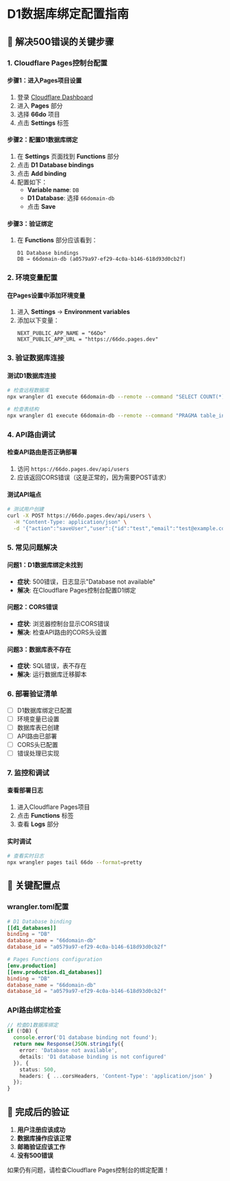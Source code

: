# D1数据库绑定配置指南

## 🚨 解决500错误的关键步骤

### 1. **Cloudflare Pages控制台配置**

#### **步骤1：进入Pages项目设置**
1. 登录 [Cloudflare Dashboard](https://dash.cloudflare.com)
2. 进入 **Pages** 部分
3. 选择 **66do** 项目
4. 点击 **Settings** 标签

#### **步骤2：配置D1数据库绑定**
1. 在 **Settings** 页面找到 **Functions** 部分
2. 点击 **D1 Database bindings**
3. 点击 **Add binding**
4. 配置如下：
   - **Variable name**: `DB`
   - **D1 Database**: 选择 `66domain-db`
   - 点击 **Save**

#### **步骤3：验证绑定**
1. 在 **Functions** 部分应该看到：
   ```
   D1 Database bindings
   DB → 66domain-db (a0579a97-ef29-4c0a-b146-618d93d0cb2f)
   ```

### 2. **环境变量配置**

#### **在Pages设置中添加环境变量**
1. 进入 **Settings** → **Environment variables**
2. 添加以下变量：
   ```
   NEXT_PUBLIC_APP_NAME = "66Do"
   NEXT_PUBLIC_APP_URL = "https://66do.pages.dev"
   ```

### 3. **验证数据库连接**

#### **测试D1数据库连接**
```bash
# 检查远程数据库
npx wrangler d1 execute 66domain-db --remote --command "SELECT COUNT(*) FROM users;"

# 检查表结构
npx wrangler d1 execute 66domain-db --remote --command "PRAGMA table_info(users);"
```

### 4. **API路由调试**

#### **检查API路由是否正确部署**
1. 访问 `https://66do.pages.dev/api/users`
2. 应该返回CORS错误（这是正常的，因为需要POST请求）

#### **测试API端点**
```bash
# 测试用户创建
curl -X POST https://66do.pages.dev/api/users \
  -H "Content-Type: application/json" \
  -d '{"action":"saveUser","user":{"id":"test","email":"test@example.com","password_hash":"hash","email_verified":false,"created_at":"2024-01-01T00:00:00Z","updated_at":"2024-01-01T00:00:00Z"}}'
```

### 5. **常见问题解决**

#### **问题1：D1数据库绑定未找到**
- **症状**: 500错误，日志显示"Database not available"
- **解决**: 在Cloudflare Pages控制台配置D1绑定

#### **问题2：CORS错误**
- **症状**: 浏览器控制台显示CORS错误
- **解决**: 检查API路由的CORS头设置

#### **问题3：数据库表不存在**
- **症状**: SQL错误，表不存在
- **解决**: 运行数据库迁移脚本

### 6. **部署验证清单**

- [ ] D1数据库绑定已配置
- [ ] 环境变量已设置
- [ ] 数据库表已创建
- [ ] API路由已部署
- [ ] CORS头已配置
- [ ] 错误处理已实现

### 7. **监控和调试**

#### **查看部署日志**
1. 进入Cloudflare Pages项目
2. 点击 **Functions** 标签
3. 查看 **Logs** 部分

#### **实时调试**
```bash
# 查看实时日志
npx wrangler pages tail 66do --format=pretty
```

## 🎯 关键配置点

### **wrangler.toml配置**
```toml
# D1 Database binding
[[d1_databases]]
binding = "DB"
database_name = "66domain-db"
database_id = "a0579a97-ef29-4c0a-b146-618d93d0cb2f"

# Pages Functions configuration
[env.production]
[[env.production.d1_databases]]
binding = "DB"
database_name = "66domain-db"
database_id = "a0579a97-ef29-4c0a-b146-618d93d0cb2f"
```

### **API路由绑定检查**
```typescript
// 检查D1数据库绑定
if (!DB) {
  console.error('D1 database binding not found');
  return new Response(JSON.stringify({ 
    error: 'Database not available',
    details: 'D1 database binding is not configured'
  }), {
    status: 500,
    headers: { ...corsHeaders, 'Content-Type': 'application/json' }
  });
}
```

## 🚀 完成后的验证

1. **用户注册应该成功**
2. **数据库操作应该正常**
3. **邮箱验证应该工作**
4. **没有500错误**

如果仍有问题，请检查Cloudflare Pages控制台的绑定配置！
